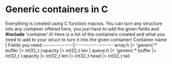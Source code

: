 # Generic containers in C

Everything is created using C function macros.
You can turn any structure into any container offered here, you just have to add the given fields and **#include** 'container'.h!
Here is a list of the containers created and what you need to add to your struct to turn it into the given container!
Container name | Fields you need
:--------------|:------------------
array.h        |> 'generic'* buffer
               |> int32_t capacity
               |> int32_t len
               |
queue.h        |> 'generic'* buffer
               |> int32_t capacity
               |> int32_t len
               |> int32_t head
               |> int32_t tail


